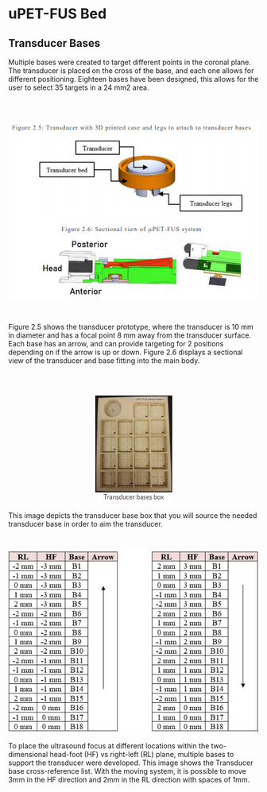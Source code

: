 # uPET-FUS Bed 

## Transducer Bases

Multiple bases were created to target different points in the coronal plane. The
transducer is placed on the cross of the base, and each one allows for different positioning.
Eighteen bases have been designed, this allows for the user to select 35 targets in a 24 mm2
area.

<br><br> <p align = "center"> <img src=base.png> </p> <br>

Figure 2.5 shows the transducer prototype, where the transducer is 10 mm in diameter
and has a focal point 8 mm away from the transducer surface. Each base has an arrow, and
can provide targeting for 2 positions depending on if the arrow is up or down. Figure 2.6
displays a sectional view of the transducer and base fitting into the main body. 

<br> <br> <p align = "center"> <img src=transducerbase.png> </p>

This image depicts the transducer base box that you will source the needed transducer base in order to aim the transducer. 

<br> <p align = "center"> <img src=crosslist.png> </p>


To place the ultrasound focus at different locations within the two-dimensional head-foot (HF) vs right-left (RL) plane, multiple bases to support the transducer were developed. This image shows the Transducer base cross-reference list. With the moving system, it is possible to move 3mm in the HF direction and 2mm in the RL direction with spaces of 1mm. 